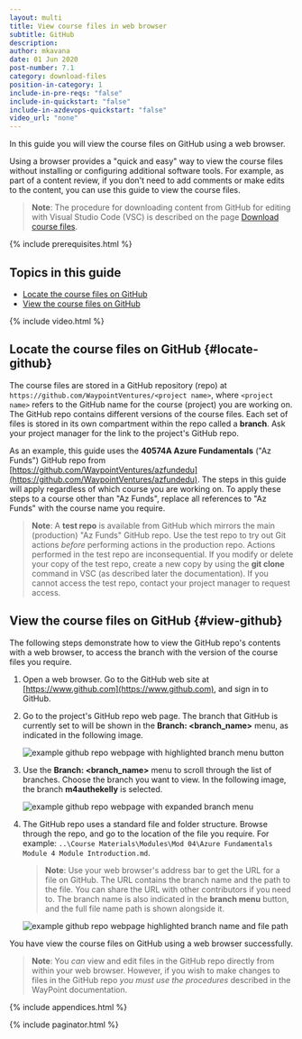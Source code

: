 ```yaml
---
layout: multi
title: View course files in web browser
subtitle: GitHub
description:
author: mkavana
date: 01 Jun 2020
post-number: 7.1
category: download-files
position-in-category: 1
include-in-pre-reqs: "false"
include-in-quickstart: "false"
include-in-azdevops-quickstart: "false"
video_url: "none"
---
```


In this guide you will view the course files on GitHub using a web browser.

Using a browser provides a "quick and easy" way to view the course files without installing or configuring additional software tools. For example, as part of a content review, if you don't need to add comments or make edits to the content, you can use this guide to view the course files.

> **Note**: The procedure for downloading content from GitHub for editing with Visual Studio Code (VSC) is described on the page [Download course files]({{site.baseurl}}/download-files/clone-repo.html).

{% include prerequisites.html %}

## Topics in this guide

- [Locate the course files on GitHub](#locate-github)
- [View the course files on GitHub](#view-github)

{% include video.html %}

## Locate the course files on GitHub {#locate-github}

The course files are stored in a GitHub repository (repo) at `https://github.com/WaypointVentures/<project name>`, where `<project name>` refers to the GitHub name for the course (project) you are working on. The GitHub repo contains different versions of the course files. Each set of files is stored in its own compartment within the repo called a **branch**. Ask your project manager for the link to the project's GitHub repo.

As an example, this guide uses the **40574A Azure Fundamentals** ("Az Funds") GitHub repo from [https://github.com/WaypointVentures/azfundedu](https://github.com/WaypointVentures/azfundedu). The steps in this guide will apply regardless of which course you are working on. To apply these steps to a course other than "Az Funds", replace all references to "Az Funds" with the course name you require.

> **Note**: A **test repo** is available from GitHub which mirrors the main (production) "Az Funds" GitHub repo. Use the test repo to try out Git actions *before* performing actions in the production repo. Actions performed in the test repo are inconsequential. If you modify or delete your copy of the test repo, create a new copy by using the **git clone** command in VSC (as described later the documentation). If you cannot access the test repo, contact your project manager to request access.

## View the course files on GitHub {#view-github}

The following steps demonstrate how to view the GitHub repo's contents with a web browser, to access the branch with the version of the course files you require.

1. Open a web browser. Go to the GitHub web site at [https://www.github.com](https://www.github.com), and sign in to GitHub.

2. Go to the project's GitHub repo web page. The branch that GitHub is currently set to will be shown in the **Branch: \<branch_name\>** menu, as indicated in the following image.

    ![example github repo webpage with highlighted branch menu button](../assets/images/07-download-files/browser/github/browser-view-002.png)

3. Use the **Branch: \<branch_name\>** menu to scroll through the list of branches. Choose the branch you want to view. In the following image, the branch **m4authekelly** is selected.

    ![example github repo webpage with expanded branch menu](../assets/images/07-download-files/browser/github/browser-view-003.png)

4. The GitHub repo uses a standard file and folder structure. Browse through the repo, and go to the location of the file you require. For example: `..\Course Materials\Modules\Mod 04\Azure Fundamentals Module 4 Module Introduction.md`.

    > **Note**: Use your web browser's address bar to get the URL for a file on GitHub. The URL contains the branch name and the path to the file. You can share the URL with other contributors if you need to. The branch name is also indicated in the **branch menu** button, and the full file name path is shown alongside it.

    ![example github repo webpage highlighted branch name and file path](../assets/images/07-download-files/browser/github/browser-view-004.png)

You have view the course files on GitHub using a web browser successfully.

> **Note**: You *can* view and edit files in the GitHub repo directly from within your web browser. However, if you wish to make changes to files in the GitHub repo *you must use the procedures* described in the WayPoint documentation.

{% include appendices.html %}

{% include paginator.html %}
